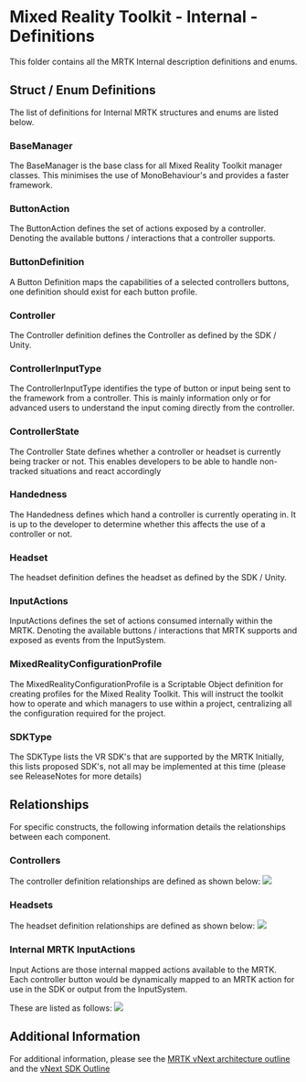 # Mixed Reality Toolkit - Internal - Definitions

This folder contains all the MRTK Internal description definitions and enums.

## Struct / Enum Definitions

The list of definitions for Internal MRTK structures and enums are listed below.

### BaseManager

The BaseManager is the base class for all Mixed Reality Toolkit manager classes.
This minimises the use of MonoBehaviour's and provides a faster framework.

### ButtonAction

The ButtonAction defines the set of actions exposed by a controller.
Denoting the available buttons / interactions that a controller supports.

### ButtonDefinition

A Button Definition maps the capabilities of a selected controllers buttons, one definition should exist for each button profile.

### Controller

The Controller definition defines the Controller as defined by the SDK / Unity.

### ControllerInputType

The ControllerInputType identifies the type of button or input being sent to the framework from a controller.
This is mainly information only or for advanced users to understand the input coming directly from the controller.

### ControllerState

The Controller State defines whether a controller or headset is currently being tracker or not.
This enables developers to be able to handle non-tracked situations and react accordingly

### Handedness

The Handedness defines which hand a controller is currently operating in.
It is up to the developer to determine whether this affects the use of a controller or not.

### Headset

The headset definition defines the headset as defined by the SDK / Unity.

### InputActions

InputActions defines the set of actions consumed internally within the MRTK.
Denoting the available buttons / interactions that MRTK supports and exposed as events from the InputSystem.

### MixedRealityConfigurationProfile

The MixedRealityConfigurationProfile is a Scriptable Object definition for creating profiles for the Mixed Reality Toolkit.
This will instruct the toolkit how to operate and which managers to use within a project, centralizing all the configuration required for the project.

### SDKType

The SDKType lists the VR SDK's that are supported by the MRTK
Initially, this lists proposed SDK's, not all may be implemented at this time (please see ReleaseNotes for more details)

## Relationships

For specific constructs, the following information details the relationships between each component.

### Controllers

The controller definition relationships are defined as shown below:
![](../../../External/ReadMeImages/MRTK-ControllerDiagram.png)

### Headsets

The headset definition relationships are defined as shown below:
![](../../../External/ReadMeImages/MRTK-HeadsetDefinition.png)

### Internal MRTK InputActions

Input Actions are those internal mapped actions available to the MRTK.  Each controller button would be dynamically mapped to an MRTK action for use in the SDK or output from the InputSystem.

These are listed as follows:
![](../../../External/ReadMeImages/MRTK-InputActions.png)

## Additional Information

For additional information, please see the [MRTK vNext architecture outline](../../../MRTK-vNext.md) and the [vNext SDK Outline](../../../MRTK-SDK.md)